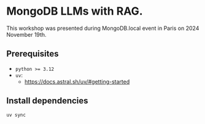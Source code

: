 # MongoDB LLMs with RAG.
This workshop was presented during MongoDB.local event in Paris on 2024 November 19th.

## Prerequisites
- `python >= 3.12`
- `uv`:
   - https://docs.astral.sh/uv/#getting-started

## Install dependencies
```
uv sync
```